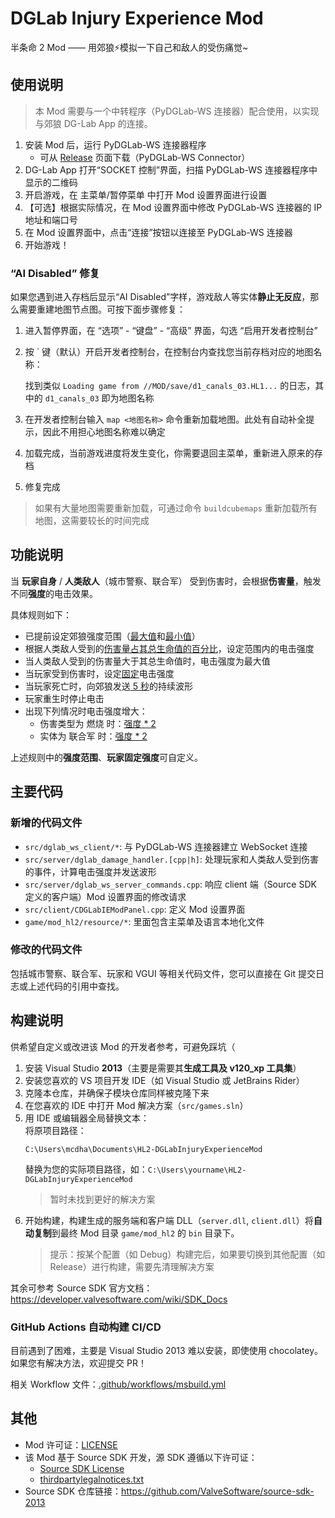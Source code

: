 # DGLab Injury Experience Mod

半条命 2 Mod —— 用郊狼⚡模拟一下自己和敌人的受伤痛觉~

## 使用说明

> 本 Mod 需要与一个中转程序（PyDGLab-WS 连接器）配合使用，以实现与郊狼 DG-Lab App 的连接。

1. 安装 Mod 后，运行 PyDGLab-WS 连接器程序
    - 可从 [Release](https://github.com/Ljzd-PRO/HL2-DGLabInjuryExperienceMod/releases) 页面下载（PyDGLab-WS Connector）
2. DG-Lab App 打开“SOCKET 控制”界面，扫描 PyDGLab-WS 连接器程序中显示的二维码
3. 开启游戏，在 主菜单/暂停菜单 中打开 Mod 设置界面进行设置
4. 【可选】根据实际情况，在 Mod 设置界面中修改 PyDGLab-WS 连接器的 IP 地址和端口号
5. 在 Mod 设置界面中，点击“连接”按钮以连接至 PyDGLab-WS 连接器
6. 开始游戏！

### “AI Disabled” 修复

如果您遇到进入存档后显示“AI Disabled”字样，游戏敌人等实体**静止无反应**，那么需要重建地图节点图。可按下面步骤修复：

1. 进入暂停界面，在 “选项” - “键盘” - “高级” 界面，勾选 “启用开发者控制台”
2. 按 ` 键（默认）开启开发者控制台，在控制台内查找您当前存档对应的地图名称：
    
    找到类似 `Loading game from //MOD/save/d1_canals_03.HL1...` 的日志，其中的 `d1_canals_03` 即为地图名称
3. 在开发者控制台输入 `map <地图名称>` 命令重新加载地图。此处有自动补全提示，因此不用担心地图名称难以确定
4. 加载完成，当前游戏进度将发生变化，你需要退回主菜单，重新进入原来的存档
5. 修复完成

> 如果有大量地图需要重新加载，可通过命令 `buildcubemaps` 重新加载所有地图，这需要较长的时间完成

## 功能说明

当 **玩家自身** / **人类敌人**（城市警察、联合军） 受到伤害时，会根据**伤害量**，触发不同**强度**的电击效果。

具体规则如下：
- 已提前设定郊狼强度范围（<u>最大值</u>和<u>最小值</u>）
- 根据人类敌人受到的<u>伤害量占其总生命值的百分比</u>，设定范围内的电击强度
- 当人类敌人受到的伤害量大于其总生命值时，电击强度为最大值
- 当玩家受到伤害时，设定<u>固定</u>电击强度
- 当玩家死亡时，向郊狼发送<u> 5 秒</u>的持续波形
- 玩家重生时停止电击
- 出现下列情况时电击强度增大：
    - 伤害类型为 燃烧 时：<u>强度 * 2</u>
    - 实体为 联合军 时：<u>强度 * 2</u>

上述规则中的**强度范围**、**玩家固定强度**可自定义。

## 主要代码

### 新增的代码文件

- `src/dglab_ws_client/*`: 与 PyDGLab-WS 连接器建立 WebSocket 连接
- `src/server/dglab_damage_handler.[cpp|h]`: 处理玩家和人类敌人受到伤害的事件，计算电击强度并发送波形
- `src/server/dglab_ws_server_commands.cpp`: 响应 client 端（Source SDK 定义的客户端）Mod 设置界面的修改请求
- `src/client/CDGLabIEModPanel.cpp`: 定义 Mod 设置界面
- `game/mod_hl2/resource/*`: 里面包含主菜单及语言本地化文件

### 修改的代码文件

包括城市警察、联合军、玩家和 VGUI 等相关代码文件，您可以直接在 Git 提交日志或上述代码的引用中查找。

## 构建说明

供希望自定义或改进该 Mod 的开发者参考，可避免踩坑（

1. 安装 Visual Studio **2013**（主要是需要其**生成工具及 v120_xp 工具集**）
2. 安装您喜欢的 VS 项目开发 IDE（如 Visual Studio 或 JetBrains Rider）
3. 克隆本仓库，并确保子模块仓库同样被克隆下来
4. 在您喜欢的 IDE 中打开 Mod 解决方案（`src/games.sln`）
5. 用 IDE 或编辑器全局替换文本： \
    将原项目路径：
    ```
    C:\Users\mcdha\Documents\HL2-DGLabInjuryExperienceMod
    ```
    替换为您的实际项目路径，如：`C:\Users\yourname\HL2-DGLabInjuryExperienceMod`
    > 暂时未找到更好的解决方案
6. 开始构建，构建生成的服务端和客户端 DLL（`server.dll`, `client.dll`）将**自动复制**到最终 Mod 目录 `game/mod_hl2` 的 `bin` 目录下。
    > 提示：按某个配置（如 Debug）构建完后，如果要切换到其他配置（如 Release）进行构建，需要先清理解决方案

其余可参考 Source SDK 官方文档：https://developer.valvesoftware.com/wiki/SDK_Docs


### GitHub Actions 自动构建 CI/CD

目前遇到了困难，主要是 Visual Studio 2013 难以安装，即使使用 chocolatey。如果您有解决方法，欢迎提交 PR！

相关 Workflow 文件：[.github/workflows/msbuild.yml](.github/workflows/msbuild.yml)

## 其他

- Mod 许可证：[LICENSE](LICENSE)
- 该 Mod 基于 Source SDK 开发，源 SDK 遵循以下许可证：
    - [Source SDK License](LICENSE_SOURCE_SDK)
    - [thirdpartylegalnotices.txt](thirdpartylegalnotices.txt)
- Source SDK 仓库链接：https://github.com/ValveSoftware/source-sdk-2013
